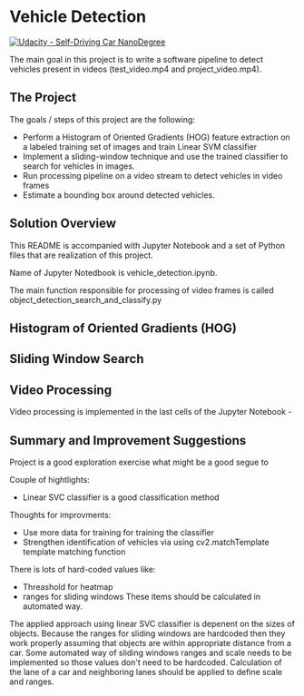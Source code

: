 # Vehicle Detection
[![Udacity - Self-Driving Car NanoDegree](https://s3.amazonaws.com/udacity-sdc/github/shield-carnd.svg)](http://www.udacity.com/drive)

The main goal in this project is to write a software pipeline to detect vehicles present in videos (test_video.mp4 and project_video.mp4).

The Project
---

The goals / steps of this project are the following:

* Perform a Histogram of Oriented Gradients (HOG) feature extraction on a labeled training set of images and train Linear SVM classifier
* Implement a sliding-window technique and use the trained classifier to search for vehicles in images.
* Run processing pipeline on a video stream to detect vehicles in video frames 
* Estimate a bounding box around detected vehicles.

Solution Overview
---
This README is accompanied with Jupyter Notebook and a set of Python files that are realization of this project.

Name of Jupyter Notedbook is vehicle_detection.ipynb.

The main function responsible for processing of video frames is called object_detection_search_and_classify.py

Histogram of Oriented Gradients (HOG)
---


Sliding Window Search
---

Video Processing
---
Video processing is implemented in the last cells of the Jupyter Notebook - 

Summary and Improvement Suggestions
---
Project is a good exploration exercise what might be a good segue to 

Couple of hightlights:
* Linear SVC classifier is a good classification method


Thoughts for improvments:
* Use more data for training for training the classifier
* Strengthen identification of vehicles via using cv2.matchTemplate template matching function

There is lots of hard-coded values like:
* Threashold for heatmap
* ranges for sliding windows
These items should be calculated in automated way.

The applied approach using linear SVC classifier is depenent on the sizes of objects. Because the ranges for sliding windows are hardcoded then they work properly assuming that objects are within appropriate distance from a car. Some automated way of sliding windows ranges and scale needs to be implemented so those values don't need to be hardcoded. Calculation of the lane of a car and neighboring lanes should be applied to define scale and ranges.





